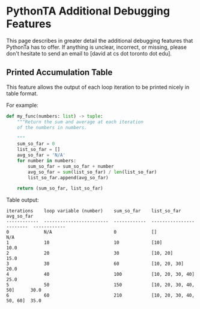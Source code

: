 # PythonTA Additional Debugging Features

This page describes in greater detail the additional debugging features that
PythonTa has to offer. If anything is unclear, incorrect, or missing, please don't hesitate to send an
email to \[david at cs dot toronto dot edu\].

## Printed Accumulation Table

This feature allows the output of each loop iteration to be printed
nicely in table format.

For example:

```python
def my_func(numbers: list) -> tuple:
    """Return the sum and average at each iteration
    of the numbers in numbers.

    """
    sum_so_far = 0
    list_so_far = []
    avg_so_far = 'N/A'
    for number in numbers:
        sum_so_far = sum_so_far + number
        avg_so_far = sum(list_so_far) / len(list_so_far)
        list_so_far.append(avg_so_far)

    return (sum_so_far, list_so_far)
```

Table output:

```
iterations    loop variable (number)    sum_so_far    list_so_far               avg_so_far
------------  ------------------------  ------------  ------------------------  ------------
0             N/A                       0             []                        N/A
1             10                        10            [10]                      10.0
2             20                        30            [10, 20]                  15.0
3             30                        60            [10, 20, 30]              20.0
4             40                        100           [10, 20, 30, 40]          25.0
5             50                        150           [10, 20, 30, 40, 50]      30.0
6             60                        210           [10, 20, 30, 40, 50, 60]  35.0
```
